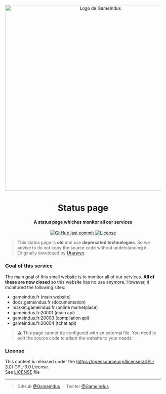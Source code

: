 <p align="center">
    <img src="https://i.imgur.com/2Ax3HgL.png" alt="Logo de GameIndus" width="600">
</p>

<h1 align="center">Status page</h1>
<h4 align="center">
A status page whiches monitor all our services
</h4>

<p align="center">
    <a href="https://github.com/GameIndus/status/commits/develop">
        <img src="https://img.shields.io/github/last-commit/GameIndus/status/master.svg" alt="GitHub last commit">
    </a>
    <a href="https://github.com/GameIndus/status/blob/master/LICENSE.md">
        <img src="https://img.shields.io/badge/License-GPL--3.0-green.svg" alt="License">
    </a>
</p>

>
> This status page is **old** and use **deprecated technologies**. So we advise to do not copy the source code without understanding it.
> Originally developed by [Utarwyn](https://github.com/utarwyn). 
>

### Goal of this service

The main goal of this small website is to monitor all of our services. **All of these are now closed** so this website has no use anymore. However, it monitored the following sites:

* gameindus.fr (main website)
* docs.gameindus.fr (documentation)
* market.gameindus.fr (online marketplace)
* gameindus.fr:20001 (main api)
* gameindus.fr:20003 (compilation api)
* gameindus.fr:20004 (tchat api)

> :warning: This page cannot be configured with an external file. You need to edit the source code to adapt the website to your needs.

### License

This content is released under the (https://opensource.org/licenses/GPL-3.0) GPL-3.0 License.\
See [LICENSE](https://github.com/GameIndus/status/blob/master/LICENSE) file

---

> GitHub [@Gameindus](https://github.com/gameindus) &nbsp;&middot;&nbsp;
> Twitter [@GameIndus](https://twitter.com/GameIndus)